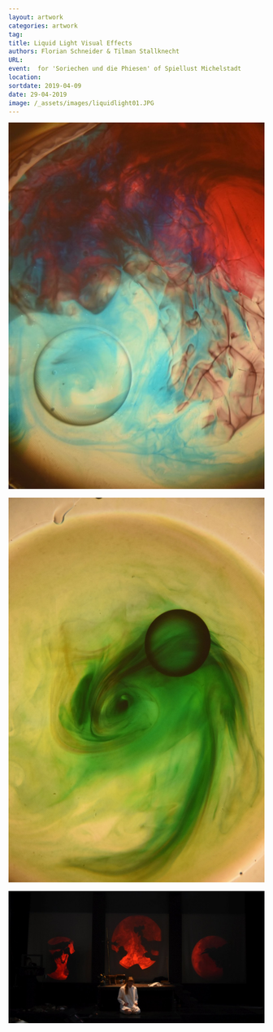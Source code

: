 ```yaml
---
layout: artwork
categories: artwork
tag:
title: Liquid Light Visual Effects
authors: Florian Schneider & Tilman Stallknecht
URL:
event:  for 'Soriechen und die Phiesen' of Spiellust Michelstadt
location:
sortdate: 2019-04-09
date: 29-04-2019
image: /_assets/images/liquidlight01.JPG
---
```


![](/_assets/images/liquidlight01.JPG)

![](/_assets/images/liquidlight02.JPG)

![](/_assets/images/liquidlight03.JPG)
